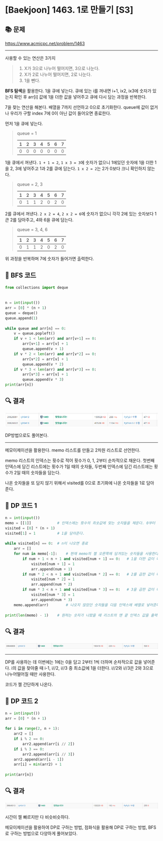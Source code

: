 # [Baekjoon] 1463. 1로 만들기 [S3]

## 📚 문제

https://www.acmicpc.net/problem/1463

---

사용할 수 있는 연산은 3가지 

>1. X가 3으로 나누어 떨어지면, 3으로 나눈다.
>2. X가 2로 나누어 떨어지면, 2로 나눈다.
>3. 1을 뺀다.

**BFS 탐색**을 활용한다. 1을 큐에 넣는다. 큐에 있는 i를 꺼내면 i+1, ix2, ix3에 숫자가 있는지 확인 후 arr[i] 값에 1을 더한 값을 넣어주고 큐에 다시 담는 과정을 반복한다.

7을 찾는 연산을 해본다. 배열을 7까지 선언하고 0으로 초기화한다. queue에 값이 없거나 우리가 구할 index 7에 0이 아닌 값이 들어오면 종료한다.

먼저 1을 큐에 넣는다.

>queue = 1
>
>| 1    | 2    | 3    | 4    | 5    | 6    | 7    |
>| ---- | ---- | ---- | ---- | ---- | ---- | ---- |
>| 0    | 0    | 0    | 0    | 0    | 0    | 0    |

1을 큐에서 꺼낸다. `1 + 1 = 2`, `1 x 3 = 3`에 숫자가 없으니 1에있던 숫자에 1을 더한 1을 2, 3에 넣어주고 1과 2를 큐에 담는다. `1 x 2 = 2`는 2가 0보다 크니 확인하지 않는다.

>queue = 2, 3
>
>| 1    | 2    | 3    | 4    | 5    | 6    | 7    |
>| ---- | ---- | ---- | ---- | ---- | ---- | ---- |
>| 0    | 1    | 1    | 2    | 0    | 2    | 0    |

2를 큐에서 꺼낸다. `2 x 2 = 4`, `2 x 2 = 6`에 숫자가 없으니 각각 2에 있는 숫자보다 1큰 2를 담아주고, 4와 6을 큐에 담는다. 

>queue = 3, 4, 6
>
>| 1    | 2    | 3    | 4    | 5    | 6    | 7    |
>| ---- | ---- | ---- | ---- | ---- | ---- | ---- |
>| 0    | 1    | 1    | 2    | 0    | 2    | 0    |

위 과정을 반복하며 7에 숫자가 들어가면 출력한다.

## 📒 BFS 코드

```python
from collections import deque


n = int(input())
arr = [0] * (n + 1)
queue = deque()
queue.append(1)

while queue and arr[n] == 0:
    v = queue.popleft()
    if v + 1 < len(arr) and arr[v+1] == 0:
        arr[v+1] = arr[v] + 1
        queue.append(v + 1)
    if v * 2 < len(arr) and arr[v*2] == 0:
        arr[v*2] = arr[v] + 1
        queue.append(v * 2)
    if v * 3 < len(arr) and arr[v*3] == 0:
        arr[v*3] = arr[v] + 1
        queue.append(v * 3)
print(arr[n])
```

## 🔍 결과

![image-20220302175758882](README.assets/image-20220302175758882.png)

DP방법으로도 풀어본다.

---

메모이제이션을 활용한다. memo 리스트를 만들고 2차원 리스트로 선언한다.

memo 리스트의 인덱스는 횟수로 적어 횟수가 0, 1, 2부터 순차적으로 채운다. 첫번째 인덱스에 담긴 리스트에는 횟수가 1일 때의 숫자들, 두번째 인덱스에 담긴 리스트에는 횟수가 2일 때의 숫자들을 담는다.

나온 숫자들을 또 담지 않기 위해서 visited를 0으로 초기화에 나온 숫자들을 1로 담아준다.

## 📒 DP 코드 1

```python
n = int(input())
memo = [[1]]            # 인덱스에는 횟수의 최솟값에 맞는 숫자들을 채운다. 0부터 순차적으로 채워나간다.
visited = [0] * (n + 1) 
visited[1] = 1          # 1을 담아준다.

while visited[n] == 0:  # n이 나오면 종료
    arr = []
    for num in memo[-1]:    # 현재 memo의 젤 오른쪽에 담겨있는 숫자들을 사용한다.
        if num + 1 < n + 1 and visited[num + 1] == 0:   # 1을 더한 값이 나왔는지 확인
            visited[num + 1] = 1
            arr.append(num + 1)
        if num * 2 < n + 1 and visited[num * 2] == 0:   # 2를 곱한 값이 나왔는지 확인
            visited[num * 2] = 1
            arr.append(num * 2)
        if num * 3 < n + 1 and visited[num * 3] == 0:   # 3을 곱한 값이 나왔는지 확인
            visited[num * 3] = 1
            arr.append(num * 3)
    memo.append(arr)        # 나오지 않았던 숫자들을 다음 인덱스에 배열로 넣어준다.

print(len(memo) - 1)    # 원하는 숫자가 나왔을 때 리스트의 맨 끝 인덱스 값을 출력
```

## 🔍 결과

![image-20220302232047741](README.assets/image-20220302232047741.png)

---

DP를 사용하는 데 이번에는 1에는 0을 담고 2부터 1씩 더하며 순차적으로 값을 넣어준다. i의 값을 찾아줄 때 i-1, i//2, i//3 중 최소값에 1을 더한다. i//2와 i//3은 2와 3으로 나누어떨어질 때만 사용한다.

코드가 젤 간단하게 나온다.

## 📒 DP 코드 2

```python
n = int(input())
arr = [0] * (n + 1)

for i in range(2, n + 1):
    arr2 = []
    if i % 2 == 0:
        arr2.append(arr[i // 2])
    if i % 3 == 0:
        arr2.append(arr[i // 3])
    arr2.append(arr[i - 1])
    arr[i] = min(arr2) + 1

print(arr[n])
```

## 🔍 결과

![image-20220302232341601](README.assets/image-20220302232341601.png)

시간이 젤 빠르지만 다 비슷비슷하다.

메모이제이션을 활용하여 DP로 구하는 방법, 점화식을 활용해 DP로 구하는 방법, BFS로 구하는 방법으로 다양하게 풀어보았다.

